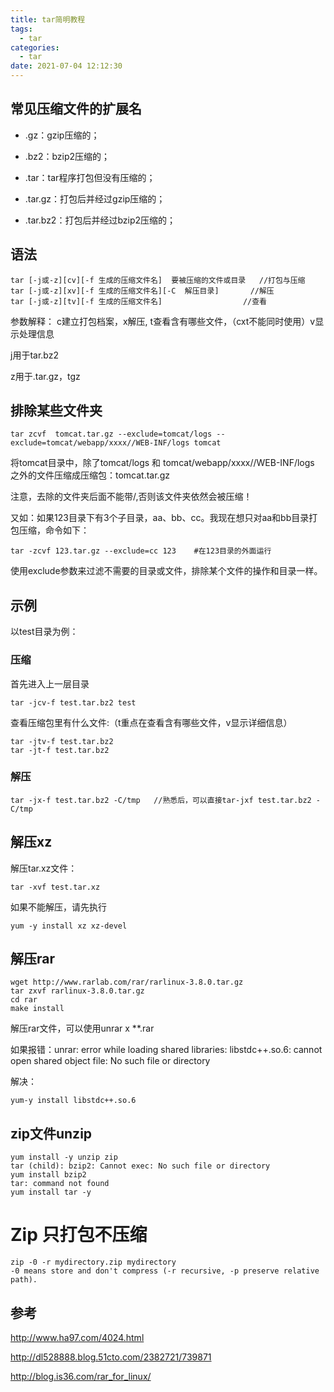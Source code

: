 ```yaml
---
title: tar简明教程
tags:
  - tar
categories:
  - tar
date: 2021-07-04 12:12:30
---
```


## 常见压缩文件的扩展名

- .gz：gzip压缩的；
- .bz2：bzip2压缩的；

- .tar：tar程序打包但没有压缩的；

- .tar.gz：打包后并经过gzip压缩的；
- .tar.bz2：打包后并经过bzip2压缩的；

## 语法

```
tar [-j或-z][cv][-f 生成的压缩文件名]  要被压缩的文件或目录   //打包与压缩
tar [-j或-z][xv][-f 生成的压缩文件名][-C  解压目录]       //解压
tar [-j或-z][tv][-f 生成的压缩文件名]                  //查看
```

参数解释： c建立打包档案，x解压, t查看含有哪些文件，（cxt不能同时使用）v显示处理信息

j用于tar.bz2

z用于.tar.gz，tgz

## 排除某些文件夹

```
tar zcvf  tomcat.tar.gz --exclude=tomcat/logs --exclude=tomcat/webapp/xxxx//WEB-INF/logs tomcat
```

将tomcat目录中，除了tomcat/logs 和 tomcat/webapp/xxxx//WEB-INF/logs 之外的文件压缩成压缩包：tomcat.tar.gz

注意，去除的文件夹后面不能带/,否则该文件夹依然会被压缩！

又如：如果123目录下有3个子目录，aa、bb、cc。我现在想只对aa和bb目录打包压缩，命令如下：

```
tar -zcvf 123.tar.gz --exclude=cc 123    #在123目录的外面运行
```

使用exclude参数来过滤不需要的目录或文件，排除某个文件的操作和目录一样。

## 示例

以test目录为例：

### 压缩

首先进入上一层目录

```
tar -jcv-f test.tar.bz2 test
```

查看压缩包里有什么文件:（t重点在查看含有哪些文件，v显示详细信息）

```
tar -jtv-f test.tar.bz2
tar -jt-f test.tar.bz2
```

### 解压

```
tar -jx-f test.tar.bz2 -C/tmp   //熟悉后，可以直接tar-jxf test.tar.bz2 -C/tmp
```

## 解压xz

解压tar.xz文件：

```
tar -xvf test.tar.xz
```

如果不能解压，请先执行

```
yum -y install xz xz-devel 
```

## 解压rar

```
wget http://www.rarlab.com/rar/rarlinux-3.8.0.tar.gz 
tar zxvf rarlinux-3.8.0.tar.gz   
cd rar 
make install
```

解压rar文件，可以使用unrar x **.rar

如果报错：unrar: error while loading shared libraries: libstdc++.so.6: cannot open shared object file: No such file or directory

解决：

```
yum-y install libstdc++.so.6
```

## zip文件unzip

```
yum install -y unzip zip
tar (child): bzip2: Cannot exec: No such file or directory
yum install bzip2
tar: command not found
yum install tar -y
```

# Zip 只打包不压缩

```
zip -0 -r mydirectory.zip mydirectory
-0 means store and don't compress (-r recursive, -p preserve relative path).
```

## 参考

http://www.ha97.com/4024.html

http://dl528888.blog.51cto.com/2382721/739871

http://blog.is36.com/rar_for_linux/
